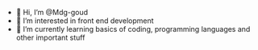 - 👋 Hi, I’m @Mdg-goud
- 👀 I’m interested in front end development
- 🌱 I’m currently learning basics of coding, programming languages and other important stuff 


<!---
Mdg-goud/Mdg-goud is a ✨ special ✨ repository because its `README.md` (this file) appears on your GitHub profile.
You can click the Preview link to take a look at your changes.
--->

